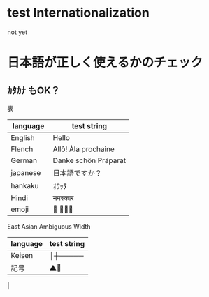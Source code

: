 # test Internationalization

 not yet

# 日本語が正しく使えるかのチェック

## ｶﾀｶﾅ もOK？

表

| language | test string          |
| -------- | -------------------- |
| English  | Hello                |
| Flench   | Allô! Àla prochaine  |
| German 　| Danke schön Präparat |
| japanese | 日本語ですか？　     |
| hankaku  | ｵﾜｯﾀ                 |
| Hindi    | नमस्कार                |
| emoji    | 🦑  👨‍👩‍👧         |


East Asian Ambiguous Width

| language | test string          |
| -------- | -------------------- |
| Keisen   | │┼─────       |
| 記号     | ▲🔳                 |
|
